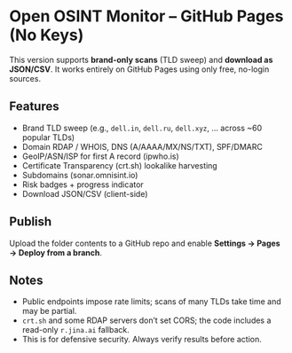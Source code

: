 # Open OSINT Monitor – GitHub Pages (No Keys)

This version supports **brand-only scans** (TLD sweep) and **download as JSON/CSV**. It works entirely on GitHub Pages using only free, no-login sources.

## Features
- Brand TLD sweep (e.g., `dell.in`, `dell.ru`, `dell.xyz`, … across ~60 popular TLDs)
- Domain RDAP / WHOIS, DNS (A/AAAA/MX/NS/TXT), SPF/DMARC
- GeoIP/ASN/ISP for first A record (ipwho.is)
- Certificate Transparency (crt.sh) lookalike harvesting
- Subdomains (sonar.omnisint.io)
- Risk badges + progress indicator
- Download JSON/CSV (client-side)

## Publish
Upload the folder contents to a GitHub repo and enable **Settings → Pages → Deploy from a branch**.

## Notes
- Public endpoints impose rate limits; scans of many TLDs take time and may be partial.
- `crt.sh` and some RDAP servers don’t set CORS; the code includes a read-only `r.jina.ai` fallback.
- This is for defensive security. Always verify results before action.
